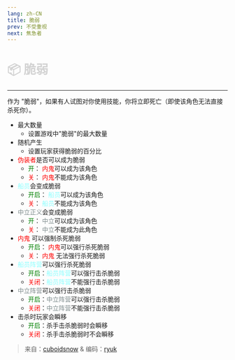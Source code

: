```yaml
---
lang: zh-CN
title: 脆弱
prev: 不受重视
next: 焦急者
---
```


# <font color=#d3d3d3>📦 <b>脆弱</b></font> <Badge text="Harmful" type="tip" vertical="middle"/>

***

作为 "脆弱"，如果有人试图对你使用技能，你将立即死亡（即使该角色无法直接杀死你）。

- 最大数量
  - 设置游戏中"脆弱"的最大数量
- 随机产生
  - 设置玩家获得脆弱的百分比
- <font color=red>伪装者</font>是否可以成为脆弱
  - <font color=green>开</font>： <font color=red>内鬼</font>可以成为该角色
  - <font color=red>关</font>： <font color=red>内鬼</font>不能成为该角色
- <font color=#8cffff>船员</font>会变成脆弱
  - <font color=green>开启</font>： <font color=#8cffff>船员</font>可以成为该角色
  - <font color=red>关</font>： <font color=#8cffff>船员</font>不能成为该角色
- <font color=#7f8c8d>中立正义</font>会变成脆弱
  - <font color=green>开</font>： <font color=#7f8c8d>中立</font>可以成为该角色
  - <font color=red>关</font>： <font color=#7f8c8d>中立</font>不能成为此角色
- <font color=red>内鬼</font> 可以强制杀死脆弱
  - <font color=green>开启</font>： <font color=red>内鬼</font>可以强行杀死脆弱
  - <font color=red>关</font>： <font color=red>内鬼</font> 无法强行杀死脆弱
- <font color=#8cffff>船员阵营</font>可以强行杀死脆弱
  - <font color=green>开启</font>：<font color=#8cffff>船员阵营</font>可以强行击杀脆弱
  - <font color=red>关闭</font>：<font color=#8cffff>船员阵营</font>不能强行击杀脆弱
- <font color=#7f8c8d>中立阵营</font>可以强行击杀脆弱
  - <font color=green>开启</font>：<font color=#7f8c8d>中立阵营</font>可以强行击杀脆弱
  - <font color=red>关闭</font>：<font color=#7f8c8d>中立阵营</font>不能强行击杀脆弱
- 击杀时玩家会瞬移
  - <font color=green>开启</font>：杀手击杀脆弱时会瞬移
  - <font color=red>关闭</font>：杀手击杀脆弱时不会瞬移

> 来自：[cuboidsnow](#) & 编码：[ryuk](#)
